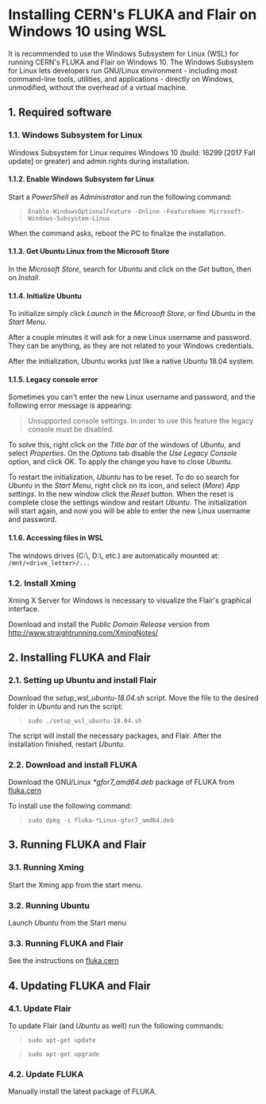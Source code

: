 # Installing CERN's FLUKA and Flair on Windows 10 using WSL

It is recommended to use the Windows Subsystem for Linux (WSL) for running CERN's FLUKA and Flair on Windows 10.
The Windows Subsystem for Linux lets developers run GNU/Linux environment - including most command-line tools, utilities,
and applications - directly on Windows, unmodified, without the overhead of a virtual machine.

## 1. Required software

### 1.1. Windows Subsystem for Linux

Windows Subsystem for Linux requires Windows 10 (build: 16299 [2017 Fall update] or greater) and admin rights during installation.

#### 1.1.2. Enable Windows Subsystem for Linux

Start a *PowerShell* as *Administrator* and run the following command:

> `Enable-WindowsOptionalFeature -Online -FeatureName Microsoft-Windows-Subsystem-Linux`

When the command asks, reboot the PC to finalize the installation.

#### 1.1.3. Get Ubuntu Linux from the Microsoft Store

In the *Microsoft Store*, search for *Ubuntu* and click on the *Get* button, then on *Install*.

#### 1.1.4. Initialize Ubuntu

To initialize simply click *Launch* in the *Microsoft Store*, or find *Ubuntu* in the *Start Menu*.

After a couple minutes it will ask for a new Linux username and password. They can be anything, as they are not related
to your Windows credentials.

After the initialization, Ubuntu works just like a native Ubuntu 18.04 system.

#### 1.1.5. Legacy console error

Sometimes you can't enter the new Linux username and password, and the following error message is appearing:

> Unsupported console settings. In order to use this feature the legacy console must be disabled.

To solve this, right click on the *Title bar* of the windows of *Ubuntu*, and select *Properties*. On the *Options* tab
disable the *Use Legacy Console* option, and click *OK*. To apply the change you have to close *Ubuntu*.

To restart the initialization, *Ubuntu* has to be reset. To do so search for *Ubuntu* in the *Start Menu*,
right click on its icon, and select (*More*) *App settings*. In the new window click the *Reset* button.
When the reset is complete close the settings window and restart *Ubuntu*. The initialization will start again,
and now you will be able to enter the new Linux username and password.

#### 1.1.6. Accessing files in WSL

The windows drives (C:\\, D:\\, etc.) are automatically mounted at: `/mnt/<drive_letter>/...`

### 1.2. Install Xming

Xming X Server for Windows is necessary to visualize the Flair's graphical interface.

Download and install the *Public Domain Release* version from http://www.straightrunning.com/XmingNotes/

## 2. Installing FLUKA and Flair

### 2.1. Setting up Ubuntu and install Flair

Download the *setup_wsl_ubuntu-18.04.sh* script. Move the file to the desired folder in *Ubuntu* and run the script:

> `sudo ./setup_wsl_ubuntu-18.04.sh`

The script will install the necessary packages, and Flair. After the installation finished, restart *Ubuntu*.

### 2.2. Download and install FLUKA

Download the GNU/Linux *\*gfor7_amd64.deb* package of FLUKA from [fluka.cern](https://fluka.cern/download/latest-fluka-release)

To install use the following command:

> `sudo dpkg -i fluka-*Linux-gfor7_amd64.deb`

## 3. Running FLUKA and Flair

### 3.1. Running Xming

Start the Xming app from the start menu.

### 3.2. Running Ubuntu

Launch *Ubuntu* from the Start menu

### 3.3. Running FLUKA and Flair

See the instructions on [fluka.cern](https://fluka.cern/documentation/running)

## 4. Updating FLUKA and Flair

### 4.1. Update Flair

To update Flair (and *Ubuntu* as well) run the following commands:

> `sudo apt-get update`

> `sudo apt-get upgrade`

### 4.2. Update FLUKA

Manually install the latest package of FLUKA.

